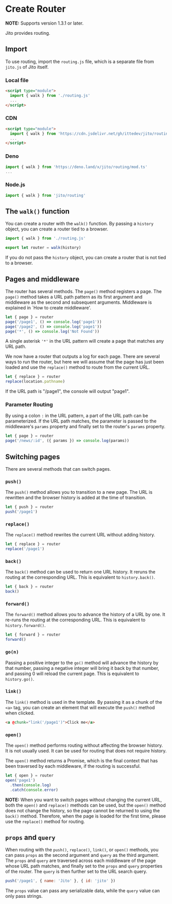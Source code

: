 # Create Router

**NOTE:** Supports version 1.3.1 or later.

Jito provides routing.

## Import

To use routing, import the `routing.js` file, which is a separate file from `jito.js` of Jito itself.

### Local file

```html
<script type="module">
  import { walk } from './routing.js'
  ...
</script>
```

### CDN

```html
<script type="module">
  import { walk } from 'https://cdn.jsdelivr.net/gh/ittedev/jito/routing.js'
  ...
</script>
```

### Deno
```ts
import { walk } from 'https://deno.land/x/jito/routing/mod.ts'
...
```

### Node.js
```ts
import { walk } from 'jito/routing'
```

## The `walk()` function

You can create a router with the `walk()` function. By passing a `history` object, you can create a router tied to a browser.

```js
import { walk } from './routing.js'

export let router = walk(history)
```

If you do not pass the `history` object, you can create a router that is not tied to a browser.

## Pages and middleware

The router has several methods. The `page()` method registers a page.
The `page()` method takes a URL path pattern as its first argument and middleware as the second and subsequent arguments. Middleware is explained in `How to create middleware'.

```js
let { page } = router
page('/page1', () => console.log('page1'))
page('/page2', () => console.log('page1'))
page('*', () => console.log('Not Found'))
```

A single asterisk `'*'` in the URL pattern will create a page that matches any URL path.

We now have a router that outputs a log for each page.
There are several ways to run the router, but here we will assume that the page has just been loaded and use the `replace()` method to route from the current URL.

```js
let { replace } = router
replace(location.pathname)
```

If the URL path is "/page1", the console will output "page1".

### Parameter Routing

By using a colon `:` in the URL pattern, a part of the URL path can be parameterized.
If the URL path matches, the parameter is passed to the middleware's `params` property and finally set to the router's `params` property.

```js
let { page } = router
page('/news/:id', ({ params }) => console.log(params))
```

## Switching pages

There are several methods that can switch pages.

### `push()`

The `push()` method allows you to transition to a new page. The URL is rewritten and the browser history is added at the time of transition.

```js
let { push } = router
push('/page1')
```

### `replace()`

The `replace()` method rewrites the current URL without adding history.

```js
let { replace } = router
replace('/page1')
```

### `back()`

The `back()` method can be used to return one URL history. It reruns the routing at the corresponding URL. This is equivalent to `history.back()`.

```js
let { back } = router
back()
```

### `forward()`

The `forward()` method allows you to advance the history of a URL by one. It re-runs the routing at the corresponding URL. This is equivalent to `history.forward()`.

```js
let { forward } = router
forward()
```

### `go(n)`

Passing a positive integer to the `go()` method will advance the history by that number, passing a negative integer will bring it back by that number, and passing 0 will reload the current page. This is equivalent to `history.go()`.


### `link()`

The `link()` method is used in the template. By passing it as a chunk of the `<a>` tag, you can create an element that will execute the `push()` method when clicked.

```html
<a @chunk="link('/page1')">Click me</a>
```

### `open()`

The `open()` method performs routing without affecting the browser history. It is not usually used.
It can be used for routing that does not require history.

The `open()` method returns a Promise, which is the final context that has been traversed by each middleware, if the routing is successful.

```js
let { open } = router
open('page1')
  .then(console.log)
  .catch(console.error)
```

**NOTE:** When you want to switch pages without changing the current URL, both the `open()` and `replace()` methods can be used, but the `open()` method does not change the history, so the page cannot be returned to using the `back()` method.
Therefore, when the page is loaded for the first time, please use the `replace()` method for routing.

## `props` and `query`

When routing with the `push()`, `replace()`, `link()`, or `open()` methods, you can pass `props` as the second argument and `query` as the third argument.
The `props` and `query` are traversed across each middleware of the page whose URL path matches, and finally set to the `props` and `query` properties of the router. The `query` is then further set to the URL search query.

```js
push('/page1', { name: 'Jito' }, { id: 'jito' })
```

The `props` value can pass any serializable data, while the `query` value can only pass strings.
